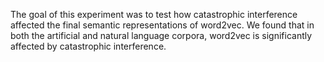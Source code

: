 The goal of this experiment was to test how catastrophic interference affected the final semantic representations of word2vec. We found that in both the artificial and natural language corpora, word2vec is significantly affected by catastrophic interference.
